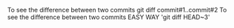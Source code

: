 To see the difference between two commits  git diff commit#1..commit#2
To see the difference between two commits  EASY WAY 'git diff HEAD~3'
